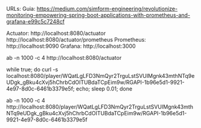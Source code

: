 URLs:
Guia:
https://medium.com/simform-engineering/revolutionize-monitoring-empowering-spring-boot-applications-with-prometheus-and-grafana-e99c5c7248cf

Actuator:
http://localhost:8080/actuator
http://localhost:8080/actuator/prometheus
Prometheus:
http://localhost:9090
Grafana:
http://localhost:3000

ab -n 1000 -c 4 http://localhost:8080/actuator

while true; do curl -s localhost:8080/player/WQatLgLFD3NmQyr2TrguLstSVUIMgnk43mthNTq9eUDgk_gBku4cXvj5hChrbCdOITUBdaTCpEim9w/RGAPI-1b96e5d1-9921-4e97-8d0c-6461b3379e5f; echo; sleep 0.01; done

ab -n 1000 -c 4 http://localhost:8080/player/WQatLgLFD3NmQyr2TrguLstSVUIMgnk43mthNTq9eUDgk_gBku4cXvj5hChrbCdOITUBdaTCpEim9w/RGAPI-1b96e5d1-9921-4e97-8d0c-6461b3379e5f